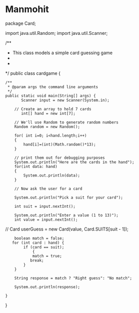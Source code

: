 # Manmohit

   
package Card;

import java.util.Random;
import java.util.Scanner;

/**
 * This class models a simple card guessing game
 * 
 * 
 */
public class cardgame {

    /**
     * @param args the command line arguments
     */
    public static void main(String[] args) {
           Scanner input = new Scanner(System.in);

        // Create an array to hold 7 cards
           int[] hand = new int[7];

        // We'll use Random to generate random numbers
        Random random = new Random();

        for( int i=0; i<hand.length;i++)
		{
			hand[i]=(int)(Math.random()*13);
		}

        // print them out for debugging purposes
        System.out.println("Here are the cards in the hand");
        for(int data: hand)
		{
			System.out.println(data);
		}

        // Now ask the user for a card
        
        System.out.println("Pick a suit for your card");
       
        int suit = input.nextInt();

        System.out.println("Enter a value (1 to 13)");
        int value = input.nextInt();

//        Card userGuess = new Card(value, Card.SUITS[suit - 1]);

        boolean match = false;
       for (int card : hand) {
            if (card == suit);
                {
                match = true;
               break;
            }
        }
    
        String response = match ? "Right guess": "No match";
        
        System.out.println(response);
        
    }
    
}
